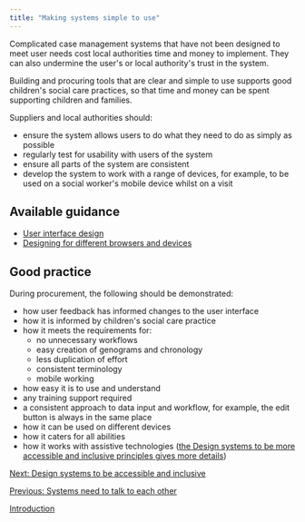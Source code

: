 ```yaml
---
title: "Making systems simple to use"
---
```


Complicated case management systems that have not been designed to meet user needs cost local authorities time and money to implement. They can also undermine the user's or local authority's trust in the system.

Building and procuring tools that are clear and simple to use supports good children's social care practices, so that time and money can be spent supporting children and families.

Suppliers and local authorities should:

* ensure the system allows users to do what they need to do as simply as possible
* regularly test for usability with users of the system
* ensure all parts of the system are consistent
* develop the system to work with a range of devices, for example, to be used on a social worker's mobile device whilst on a visit

## Available guidance

* [User interface design](https://www.usability.gov/what-and-why/user-interface-design.html)
* [Designing for different browsers and devices](https://www.gov.uk/service-manual/technology/designing-for-different-browsers-and-devices)

## Good practice

During procurement, the following should be demonstrated:
 
* how user feedback has informed changes to the user interface
* how it is informed by children's social care practice
* how it meets the requirements for:
   * no unnecessary workflows
   * easy creation of genograms and chronology
   * less duplication of effort
   * consistent terminology
   * mobile working
* how easy it is to use and understand
* any training support required
* a consistent approach to data input and workflow, for example, the edit button is always in the same place 
* how it can be used on different devices
* how it caters for all abilities 
* how it works with assistive technologies ([the Design systems to be more accessible and inclusive principles gives more details](/principle-4))

[Next: Design systems to be accessible and inclusive](/principle-4)

[Previous: Systems need to talk to each other](/principle-2)

[Introduction](/index)
